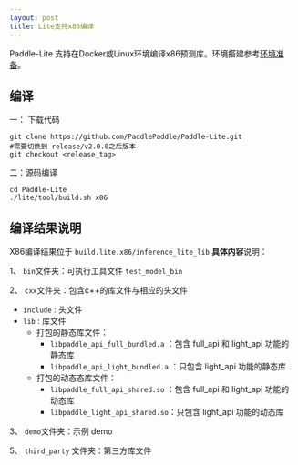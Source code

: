 ```yaml
---
layout: post
title: Lite支持x86编译
---
```


Paddle-Lite 支持在Docker或Linux环境编译x86预测库。环境搭建参考[环境准备](../source_compile)。

 ## 编译

 一： 下载代码
```
git clone https://github.com/PaddlePaddle/Paddle-Lite.git
#需要切换到 release/v2.0.0之后版本
git checkout <release_tag>
```

二：源码编译

```
cd Paddle-Lite
./lite/tool/build.sh x86
```

## 编译结果说明

X86编译结果位于 `build.lite.x86/inference_lite_lib`
**具体内容**说明：

1、 `bin`文件夹：可执行工具文件 `test_model_bin`

2、 `cxx`文件夹：包含c++的库文件与相应的头文件

- `include`  : 头文件
- `lib` : 库文件
  - 打包的静态库文件：
    - `libpaddle_api_full_bundled.a`  ：包含 full_api 和 light_api 功能的静态库
    - `libpaddle_api_light_bundled.a` ：只包含 light_api 功能的静态库
  - 打包的动态态库文件：
    - `libpaddle_full_api_shared.so` ：包含 full_api 和 light_api 功能的动态库
    - `libpaddle_light_api_shared.so`：只包含 light_api 功能的动态库

3、 `demo`文件夹：示例 demo 

5、 `third_party` 文件夹：第三方库文件

